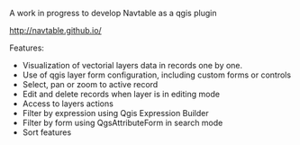 A work in progress to develop Navtable as a qgis plugin

http://navtable.github.io/

Features:

* Visualization of vectorial layers data in records one by one.
* Use of qgis layer form configuration, including custom forms or controls
* Select, pan or zoom to active record
* Edit and delete records when layer is in editing mode
* Access to layers actions
* Filter by expression using Qgis Expression Builder
* Filter by form using QgsAttributeForm in search mode
* Sort features